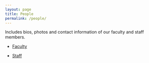 ```yaml
---
layout: page
title: People
permalink: /people/
---
```


Includes bios, photos and contact information of our faculty and staff members.

- [Faculty](/faculty)

- [Staff](/staff)
